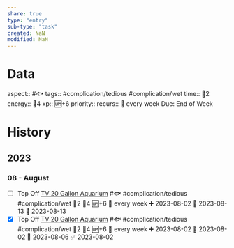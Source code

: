 ```yaml
---
share: true
type: "entry"
sub-type: "task"
created: NaN 
modified: NaN
---
```

# Data
aspect:: #🐟
tags:: #complication/tedious #complication/wet
time:: 🍅2
energy:: 🥄4
xp:: 🆙+6
priority:: 
recurs:: 🔁 every week
Due: End of Week
# History
## 2023
### 08 - August
- [ ] Top Off [TV 20 Gallon Aquarium](TV%2020%20Gallon%20Aquarium.md) #🐟 #complication/tedious #complication/wet  🍅2 🥄4 🆙+6 🔁 every week ➕ 2023-08-02 🛫 2023-08-13 📅 2023-08-13
- [x] Top Off [TV 20 Gallon Aquarium](TV%2020%20Gallon%20Aquarium.md) #🐟 #complication/tedious #complication/wet  🍅2 🥄4 🆙+6 🔁 every week ➕ 2023-08-02 🛫 2023-08-02 📅 2023-08-06 ✅ 2023-08-02